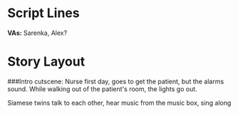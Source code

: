 # Script Lines
**VAs:** Sarenka, Alex?

# Story Layout

###Intro cutscene:
Nurse first day, goes to get the patient, but the alarms sound. While walking out of the patient's room, the lights go out.

Siamese twins talk to each other, hear music from the music box, sing along
